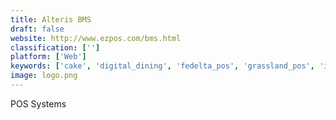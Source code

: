 ```yaml
---
title: Alteris BMS
draft: false 
website: http://www.ezpos.com/bms.html
classification: ['']
platform: ['Web']
keywords: ['cake', 'digital_dining', 'fedelta_pos', 'grassland_pos', 'itscircle_pos', 'lavu', 'microworks_prism', 'odoo_point_of_sale', 'omni_basket', 'revention', 'sellfy', 'square', 'vantiv', 'waiterio']
image: logo.png
---
```

POS Systems
